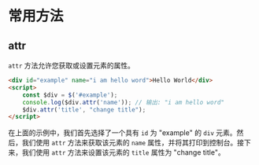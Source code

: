 # 常用方法

## attr

`attr` 方法允许您获取或设置元素的属性。

```html
<div id="example" name="i am hello word">Hello World</div>
<script>
    const $div = $('#example');
    console.log($div.attr('name')); // 输出: "i am hello word"
    $div.attr('title', "change title");
</script>
```

在上面的示例中，我们首先选择了一个具有 `id` 为 "example" 的 `div` 元素。然后，我们使用 `attr` 方法来获取该元素的 `name` 属性，并将其打印到控制台。接下来，我们使用 `attr` 方法来设置该元素的 `title` 属性为 "change title"。